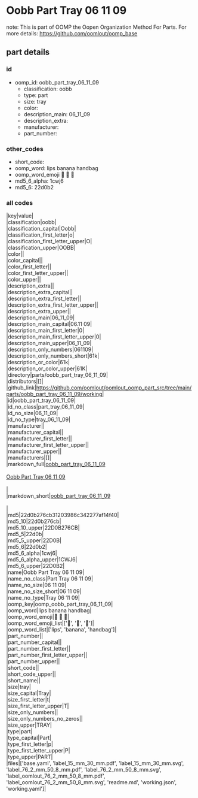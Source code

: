 # Oobb Part Tray 06 11 09  

note: This is part of OOMP the Oopen Organization Method For Parts. For more details: https://github.com/oomlout/oomp_base

##  part details





### id
* oomp_id: oobb_part_tray_06_11_09
  * classification: oobb
  * type: part
  * size: tray
  * color: 
  * description_main: 06_11_09
  * description_extra: 
  * manufacturer: 
  * part_number: 

### other_codes
* short_code: 
* oomp_word: lips banana handbag
* oomp_word_emoji :lips: :banana: :handbag:
* md5_6_alpha: 1cwj6
* md5_6: 22d0b2

### all codes 
|key|value|  
|classification|oobb|  
|classification_capital|Oobb|  
|classification_first_letter|o|  
|classification_first_letter_upper|O|  
|classification_upper|OOBB|  
|color||  
|color_capital||  
|color_first_letter||  
|color_first_letter_upper||  
|color_upper||  
|description_extra||  
|description_extra_capital||  
|description_extra_first_letter||  
|description_extra_first_letter_upper||  
|description_extra_upper||  
|description_main|06_11_09|  
|description_main_capital|06.11 09|  
|description_main_first_letter|0|  
|description_main_first_letter_upper|0|  
|description_main_upper|06_11_09|  
|description_only_numbers|061109|  
|description_only_numbers_short|61k|  
|description_or_color|61k|  
|description_or_color_upper|61K|  
|directory|parts/oobb_part_tray_06_11_09|  
|distributors|[]|  
|github_link|https://github.com/oomlout/oomlout_oomp_part_src/tree/main/parts/oobb_part_tray_06_11_09/working|  
|id|oobb_part_tray_06_11_09|  
|id_no_class|part_tray_06_11_09|  
|id_no_size|06_11_09|  
|id_no_type|tray_06_11_09|  
|manufacturer||  
|manufacturer_capital||  
|manufacturer_first_letter||  
|manufacturer_first_letter_upper||  
|manufacturer_upper||  
|manufacturers|[]|  
|markdown_full|[oobb_part_tray_06_11_09](https://github.com/oomlout/oomlout_oomp_part_src/tree/main/parts/oobb_part_tray_06_11_09/working)<br>[](https://github.com/oomlout/oomlout_oomp_part_src/tree/main/parts/oobb_part_tray_06_11_09/working)<br>[Oobb Part Tray 06 11 09](https://github.com/oomlout/oomlout_oomp_part_src/tree/main/parts/oobb_part_tray_06_11_09/working)<br><br>|  
|markdown_short|[oobb_part_tray_06_11_09](https://github.com/oomlout/oomlout_oomp_part_src/tree/main/parts/oobb_part_tray_06_11_09/working)<br><br>|  
|md5|22d0b276cb31203986c342277af14f40|  
|md5_10|22d0b276cb|  
|md5_10_upper|22D0B276CB|  
|md5_5|22d0b|  
|md5_5_upper|22D0B|  
|md5_6|22d0b2|  
|md5_6_alpha|1cwj6|  
|md5_6_alpha_upper|1CWJ6|  
|md5_6_upper|22D0B2|  
|name|Oobb Part Tray 06 11 09|  
|name_no_class|Part Tray 06 11 09|  
|name_no_size|06 11 09|  
|name_no_size_short|06 11 09|  
|name_no_type|Tray 06 11 09|  
|oomp_key|oomp_oobb_part_tray_06_11_09|  
|oomp_word|lips banana handbag|  
|oomp_word_emoji|:lips: :banana: :handbag:|  
|oomp_word_emoji_list|[':lips:', ':banana:', ':handbag:']|  
|oomp_word_list|['lips', 'banana', 'handbag']|  
|part_number||  
|part_number_capital||  
|part_number_first_letter||  
|part_number_first_letter_upper||  
|part_number_upper||  
|short_code||  
|short_code_upper||  
|short_name||  
|size|tray|  
|size_capital|Tray|  
|size_first_letter|t|  
|size_first_letter_upper|T|  
|size_only_numbers||  
|size_only_numbers_no_zeros||  
|size_upper|TRAY|  
|type|part|  
|type_capital|Part|  
|type_first_letter|p|  
|type_first_letter_upper|P|  
|type_upper|PART|  
|files|['base.yaml', 'label_15_mm_30_mm.pdf', 'label_15_mm_30_mm.svg', 'label_76_2_mm_50_8_mm.pdf', 'label_76_2_mm_50_8_mm.svg', 'label_oomlout_76_2_mm_50_8_mm.pdf', 'label_oomlout_76_2_mm_50_8_mm.svg', 'readme.md', 'working.json', 'working.yaml']|  
